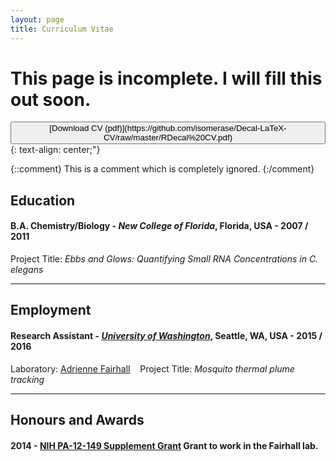 ```yaml
---
layout: page
title: Curriculum Vitae
---
```


# This page is incomplete. I will fill this out soon.


<button type="button" class="btn btn-success btn-lg" id="test-btn">
[Download CV (pdf)](https://github.com/isomerase/Decal-LaTeX-CV/raw/master/RDecal%20CV.pdf)
</button>{: text-align: center;"}


{::comment}
This is a comment which is
completely ignored.
{:/comment}

## Education

#### **B.A. Chemistry/Biology** - *New College of Florida*, Florida, USA - 2007 / 2011
Project Title: *Ebbs and Glows: Quantifying Small RNA Concentrations in C. elegans*


---

## Employment

#### **Research Assistant** - [*University of Washington*](uw.edu), Seattle, WA, USA - 2015 / 2016
Laboratory: [Adrienne Fairhall](link) &nbsp;&nbsp;
Project Title: *Mosquito thermal plume tracking*

---

## Honours and Awards

#### 2014 - [NIH PA-12-149 Supplement Grant](www.nih.gov) Grant to work in the Fairhall lab.


